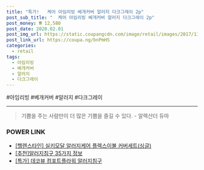 ```yaml
--- 
title: "특가!   케어 아임리빙 베개커버 알러지 다크그레이 2p" 
post_sub_title: "  케어 아임리빙 베개커버 알러지 다크그레이 2p" 
post_money: ₩ 12,580 
post_date: 2020.02.01 
post_img_url: https://static.coupangcdn.com/image/retail/images/2017/11/14/10/1/4c65bf85-2369-4824-8eca-590706374309.jpg 
post_link_url: https://coupa.ng/bnPmHS 
categories: 
  - retail 
tags: 
  - 아임리빙 
  - 베개커버 
  - 알러지 
  - 다크그레이 
--- 
```

  #아임리빙 #베개커버 #알러지 #다크그레이 
<hr> 

> 기쁨을 주는 사람만이 더 많은 기쁨을 즐길 수 있다. - 알렉산더 듀마 


### POWER LINK

* <a href="https://blog.naver.com/fasyy4321/221786850860" target="_blank">[헬렌스타인] 실키모달 알러지케어 플렉스이불 커버세트(싱글)</a>
* <a href="https://blog.naver.com/fasyy4321/221792134783" target="_blank">[추천]알러지침구 35가지 정보</a>
* <a href="https://blog.naver.com/sakai111/221792543168" target="_blank">[특가] 데코뷰 컴포트플라워 알러지침구</a>
